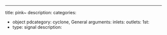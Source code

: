 ---
title: pink~
description:
categories:
 - object
pdcategory: cyclone, General
arguments:
inlets:
outlets:
  1st:
  - type: signal
    description:
